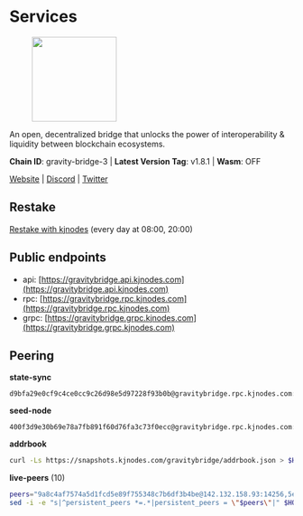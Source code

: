 # Services

<figure><img src="https://raw.githubusercontent.com/kj89/testnet_manuals/main/pingpub/logos/gravitybridge.png" width="150" alt=""><figcaption></figcaption></figure>

An open, decentralized bridge that unlocks the power of  interoperability & liquidity between blockchain ecosystems.

**Chain ID**: gravity-bridge-3 | **Latest Version Tag**: v1.8.1 | **Wasm**: OFF

[Website](https://www.gravitybridge.net) | [Discord](https://discord.gg/ARV8dTSjAk) | [Twitter](https://twitter.com/gravity_bridge)

## Restake

[Restake with kjnodes](https://restake.app/gravitybridge/gravityvaloper1nw3uavthnjwsgrrjzav2wdg9m0pw7k4fc7hvlz) (every day at 08:00, 20:00)
## Public endpoints

* api: [https://gravitybridge.api.kjnodes.com](https://gravitybridge.api.kjnodes.com)
* rpc: [https://gravitybridge.rpc.kjnodes.com](https://gravitybridge.rpc.kjnodes.com)
* grpc: [https://gravitybridge.grpc.kjnodes.com](https://gravitybridge.grpc.kjnodes.com)

## Peering

**state-sync**

```text
d9bfa29e0cf9c4ce0cc9c26d98e5d97228f93b0b@gravitybridge.rpc.kjnodes.com:26656
```

**seed-node**

```text
400f3d9e30b69e78a7fb891f60d76fa3c73f0ecc@gravitybridge.rpc.kjnodes.com:26659
```

**addrbook**
```bash
curl -Ls https://snapshots.kjnodes.com/gravitybridge/addrbook.json > $HOME/.gravity/config/addrbook.json
```

**live-peers** (10)
```bash
peers="9a8c4af7574a5d1fcd5e89f755348c7b6df3b4be@142.132.158.93:14256,5eac126c1b13eb220f8deb1239d9bcf713338ea3@15.235.13.145:26656,48e54221a2656616093469137ced63487f7bf456@146.56.50.55:26656,d9bfa29e0cf9c4ce0cc9c26d98e5d97228f93b0b@65.109.88.38:26656,5ad3fe86b1214e1f5c897d23a2863fb46bdfc1f7@185.16.38.165:14256,7ba85ad424e6bc299668617f9e1281a391955e34@94.130.111.155:26657,572d417e11368f588d110efdeb7102a6a3c0752d@161.35.224.108:26656,8bc91ffabd860b6b54766ac3788d7c284e45b964@174.138.30.240:26656,ef05d5aca4398f4b217b9bbf08729a1338c67eeb@142.132.193.186:36656,c57dcf8e3af80236059194c86a6f81c1735903d6@162.19.89.8:10256"
sed -i -e "s|^persistent_peers *=.*|persistent_peers = \"$peers\"|" $HOME/.gravity/config/config.toml
```
